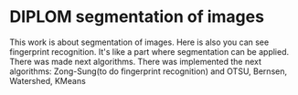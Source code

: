 # DIPLOM segmentation of images


This work is about segmentation of images. 
Here is also you can see fingerprint recognition.
It's like a part where segmentation can be applied.
There was made next algorithms.
There was implemented the next algorithms: Zong-Sung(to do fingerprint recognition) and 
OTSU, Bernsen, Watershed, KMeans
